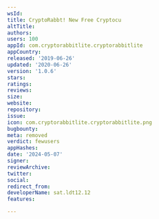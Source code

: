```yaml
---
wsId: 
title: CryptoRabbt! New Free Cryptocu
altTitle: 
authors: 
users: 100
appId: com.cryptorabbitlite.cryptorabbitlite
appCountry: 
released: '2019-06-26'
updated: '2020-06-26'
version: '1.0.6'
stars: 
ratings: 
reviews: 
size: 
website: 
repository: 
issue: 
icon: com.cryptorabbitlite.cryptorabbitlite.png
bugbounty: 
meta: removed
verdict: fewusers
appHashes: 
date: '2024-05-07'
signer: 
reviewArchive: 
twitter: 
social: 
redirect_from: 
developerName: sat.ldt12.12
features: 

---
```


